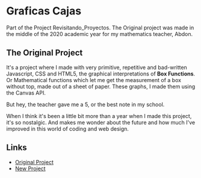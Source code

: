 # Graficas Cajas

Part of the Project Revisitando_Proyectos. The Original project was made in the middle of the 2020 academic year for my mathematics teacher, Abdon.

## The Original Project

It's a project where I made with very primitive, repetitive and bad-written Javascript, CSS and HTML5, the graphical interpretations of __Box Functions__. Or Mathematical functions
which let me get the measurement of a box without top, made out of a sheet of paper. These graphs, I made them using the Canvas API.

But hey, the teacher gave me a 5, or the best note in my school.

When I think it's been a little bit more than a year when I made this project, it's so nostalgic. And makes me wonder about the future and how much I've improved in this 
world of coding and web design.

## Links 

- [Original Project](https://bl4ky113.github.io/graficas_cajas/original_proyect/estructuraGraficas.html)
- [New Project](https://bl4ky113.github.io/graficas_cajas/)
